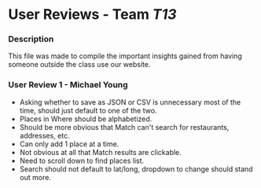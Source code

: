 # User Reviews - Team *T13*

### Description

This file was made to compile the important insights gained from having someone outside the class use our website.

### User Review 1 - Michael Young

* Asking whether to save as JSON or CSV is unnecessary most of the time, should just default to one of the two.
* Places in Where should be alphabetized.
* Should be more obvious that Match can't search for restaurants, addresses, etc.
* Can only add 1 place at a time.
* Not obvious at all that Match results are clickable.
* Need to scroll down to find places list.
* Search should not default to lat/long, dropdown to change should stand out more.
